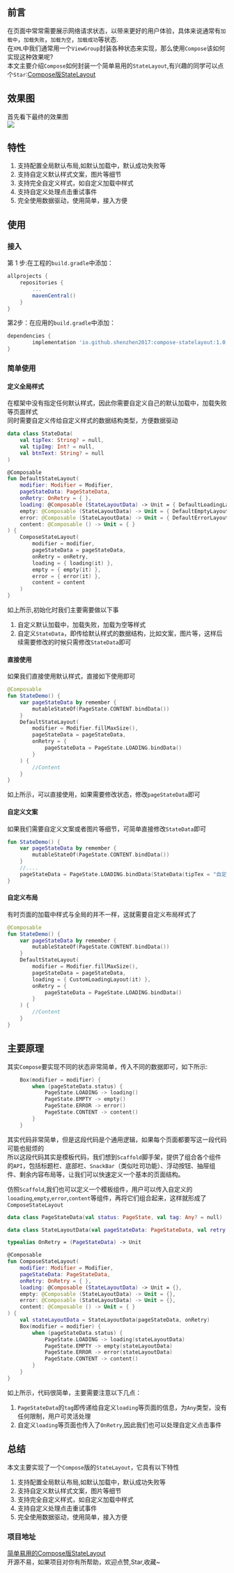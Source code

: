 ## 前言
在页面中常常需要展示网络请求状态，以带来更好的用户体验，具体来说通常有`加载中`，`加载失败`，`加载为空`，`加载成功`等状态.       
在`XML`中我们通常用一个`ViewGroup`封装各种状态来实现，那么使用`Compose`该如何实现这种效果呢?     
本文主要介绍`Compose`如何封装一个简单易用的`StateLayout`,有兴趣的同学可以点个`Star`:[Compose版StateLayout](https://github.com/shenzhen2017/ComposeStateLayout)    

## 效果图
首先看下最终的效果图     
![](https://raw.githubusercontents.com/shenzhen2017/resource/main/2021/september/p10.gif)     

## 特性
1. 支持配置全局默认布局,如默认加载中，默认成功失败等     
2. 支持自定义默认样式文案，图片等细节     
3. 支持完全自定义样式，如自定义加载中样式     
4. 支持自定义处理点击重试事件     
5. 完全使用数据驱动，使用简单，接入方便    

## 使用
### 接入
第 1 步:在工程的`build.gradle`中添加：       
```groovy
allprojects {
	repositories {
		...
		mavenCentral()
	}
}
```

第2步：在应用的`build.gradle`中添加：     
```groovy
dependencies {
        implementation 'io.github.shenzhen2017:compose-statelayout:1.0.0'
}
```

### 简单使用
#### 定义全局样式
在框架中没有指定任何默认样式，因此你需要自定义自己的默认加载中，加载失败等页面样式        
同时需要自定义传给自定义样式的数据结构类型，方便数据驱动   
```kotlin
data class StateData(
    val tipTex: String? = null,
    val tipImg: Int? = null,
    val btnText: String? = null
)

@Composable
fun DefaultStateLayout(
    modifier: Modifier = Modifier,
    pageStateData: PageStateData,
    onRetry: OnRetry = { },
    loading: @Composable (StateLayoutData) -> Unit = { DefaultLoadingLayout(it) },
    empty: @Composable (StateLayoutData) -> Unit = { DefaultEmptyLayout(it) },
    error: @Composable (StateLayoutData) -> Unit = { DefaultErrorLayout(it) },
    content: @Composable () -> Unit = { }
) {
    ComposeStateLayout(
        modifier = modifier,
        pageStateData = pageStateData,
        onRetry = onRetry,
        loading = { loading(it) },
        empty = { empty(it) },
        error = { error(it) },
        content = content
    )
}
```
如上所示,初始化时我们主要需要做以下事    
1. 自定义默认加载中，加载失败，加载为空等样式    
2. 自定义`StateData`，即传给默认样式的数据结构，比如文案，图片等，这样后续需要修改的时候只需修改`StateData`即可      

#### 直接使用
如果我们直接使用默认样式，直接如下使用即可   
```kotlin
@Composable
fun StateDemo() {
    var pageStateData by remember {
        mutableStateOf(PageState.CONTENT.bindData())
    }
    DefaultStateLayout(
        modifier = Modifier.fillMaxSize(),
        pageStateData = pageStateData,
        onRetry = {
            pageStateData = PageState.LOADING.bindData()
        }
    ) {
        //Content
    }
}
```
如上所示，可以直接使用，如果需要修改状态，修改`pageStateData`即可      

#### 自定义文案
如果我们需要自定义文案或者图片等细节，可简单直接修改`StateData`即可    
```kotlin
fun StateDemo() {
    var pageStateData by remember {
        mutableStateOf(PageState.CONTENT.bindData())
    }
    //....
    pageStateData = PageState.LOADING.bindData(StateData(tipTex = "自定义加载中文案"))
}
```

#### 自定义布局
有时页面的加载中样式与全局的并不一样，这就需要自定义布局样式了     
```kotlin
@Composable
fun StateDemo() {
    var pageStateData by remember {
        mutableStateOf(PageState.CONTENT.bindData())
    }
    DefaultStateLayout(
        modifier = Modifier.fillMaxSize(),
        pageStateData = pageStateData,
        loading = { CustomLoadingLayout(it) },
        onRetry = {
            pageStateData = PageState.LOADING.bindData()
        }
    ) {
        //Content
    }
}
```

## 主要原理
其实`Compose`要实现不同的状态非常简单，传入不同的数据即可，如下所示:    
```kotlin
    Box(modifier = modifier) {
        when (pageStateData.status) {
            PageState.LOADING -> loading()
            PageState.EMPTY -> empty()
            PageState.ERROR -> error()
            PageState.CONTENT -> content()
        }
    }
```
其实代码非常简单，但是这段代码是个通用逻辑，如果每个页面都要写这一段代码可能也挺烦的        
所以这段代码其实是模板代码，我们想到`Scaffold`脚手架，提供了组合各个组件的`API`，包括标题栏、底部栏、`SnackBar`（类似吐司功能）、浮动按钮、抽屉组件、剩余内容布局等，让我们可以快速定义一个基本的页面结构。    

仿照`Scaffold`,我们也可以定义一个模板组件，用户可以传入自定义的`looading`,`empty`,`error`,`content`等组件，再将它们组合起来，这样就形成了`ComposeStateLayout`        
```kotlin
data class PageStateData(val status: PageState, val tag: Any? = null)

data class StateLayoutData(val pageStateData: PageStateData, val retry: OnRetry = {})

typealias OnRetry = (PageStateData) -> Unit

@Composable
fun ComposeStateLayout(
    modifier: Modifier = Modifier,
    pageStateData: PageStateData,
    onRetry: OnRetry = { },
    loading: @Composable (StateLayoutData) -> Unit = {},
    empty: @Composable (StateLayoutData) -> Unit = {},
    error: @Composable (StateLayoutData) -> Unit = {},
    content: @Composable () -> Unit = { }
) {
    val stateLayoutData = StateLayoutData(pageStateData, onRetry)
    Box(modifier = modifier) {
        when (pageStateData.status) {
            PageState.LOADING -> loading(stateLayoutData)
            PageState.EMPTY -> empty(stateLayoutData)
            PageState.ERROR -> error(stateLayoutData)
            PageState.CONTENT -> content()
        }
    }
}
```
如上所示，代码很简单，主要需要注意以下几点：   
1. `PageStateData`的`tag`即传递给自定义`loading`等页面的信息，为`Any`类型，没有任何限制，用户可灵活处理     
2. 自定义`loading`等页面也传入了`OnRetry`,因此我们也可以处理自定义点击事件   

## 总结
本文主要实现了一个`Compose`版的`StateLayout`，它具有以下特性      
1. 支持配置全局默认布局,如默认加载中，默认成功失败等     
2. 支持自定义默认样式文案，图片等细节     
3. 支持完全自定义样式，如自定义加载中样式     
4. 支持自定义处理点击重试事件     
5. 完全使用数据驱动，使用简单，接入方便    
### 项目地址
[简单易用的Compose版StateLayout](https://github.com/shenzhen2017/ComposeStateLayout)     
开源不易，如果项目对你有所帮助，欢迎点赞,Star,收藏~
